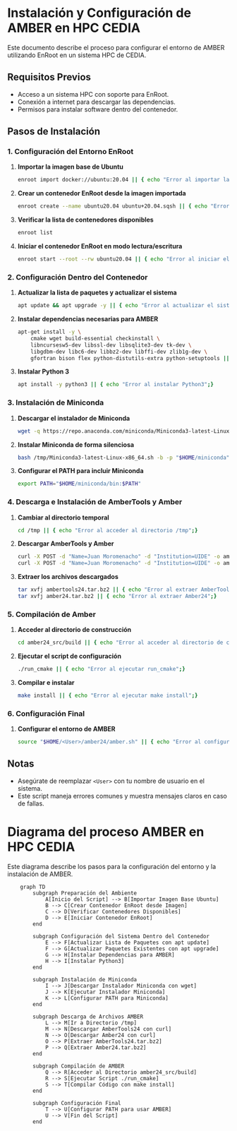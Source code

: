 # Instalación y Configuración de AMBER en HPC CEDIA

Este documento describe el proceso para configurar el entorno de AMBER utilizando EnRoot en un sistema HPC de CEDIA.

## Requisitos Previos

- Acceso a un sistema HPC con soporte para EnRoot.
- Conexión a internet para descargar las dependencias.
- Permisos para instalar software dentro del contenedor.

## Pasos de Instalación

### 1. Configuración del Entorno EnRoot

1. **Importar la imagen base de Ubuntu**  
   ```bash
   enroot import docker://ubuntu:20.04 || { echo "Error al importar la imagen base de Ubuntu";}
   ```

2. **Crear un contenedor EnRoot desde la imagen importada**  
   ```bash
   enroot create --name ubuntu20.04 ubuntu+20.04.sqsh || { echo "Error al crear el contenedor EnRoot";}
   ```

3. **Verificar la lista de contenedores disponibles**  
   ```bash
   enroot list
   ```

4. **Iniciar el contenedor EnRoot en modo lectura/escritura**  
   ```bash
   enroot start --root --rw ubuntu20.04 || { echo "Error al iniciar el contenedor EnRoot";}
   ```

### 2. Configuración Dentro del Contenedor

1. **Actualizar la lista de paquetes y actualizar el sistema**  
   ```bash
   apt update && apt upgrade -y || { echo "Error al actualizar el sistema";}
   ```

2. **Instalar dependencias necesarias para AMBER**  
   ```bash
   apt-get install -y \
       cmake wget build-essential checkinstall \
       libncursesw5-dev libssl-dev libsqlite3-dev tk-dev \
       libgdbm-dev libc6-dev libbz2-dev libffi-dev zlib1g-dev \
       gfortran bison flex python-distutils-extra python-setuptools || { echo "Error al instalar dependencias";}
   ```

3. **Instalar Python 3**  
   ```bash
   apt install -y python3 || { echo "Error al instalar Python3";}
   ```

### 3. Instalación de Miniconda

1. **Descargar el instalador de Miniconda**  
   ```bash
   wget -q https://repo.anaconda.com/miniconda/Miniconda3-latest-Linux-x86_64.sh -O /tmp/Miniconda3-latest-Linux-x86_64.sh || { echo "Error al descargar Miniconda";}
   ```

2. **Instalar Miniconda de forma silenciosa**  
   ```bash
   bash /tmp/Miniconda3-latest-Linux-x86_64.sh -b -p "$HOME/miniconda" || { echo "Error al instalar Miniconda";}
   ```

3. **Configurar el PATH para incluir Miniconda**  
   ```bash
   export PATH="$HOME/miniconda/bin:$PATH"
   ```

### 4. Descarga e Instalación de AmberTools y Amber

1. **Cambiar al directorio temporal**  
   ```bash
   cd /tmp || { echo "Error al acceder al directorio /tmp";}
   ```

2. **Descargar AmberTools y Amber**  
   ```bash
   curl -X POST -d "Name=Juan Moromenacho" -d "Institution=UIDE" -o ambertools24.tar.gz https://ambermd.org/cgi-bin/AmberTools24-get.pl || { echo "Error al descargar AmberTools24";}
   curl -X POST -d "Name=Juan Moromenacho" -d "Institution=UIDE" -o amber24.tar.gz https://ambermd.org/cgi-bin/Amber24free-get.pl || { echo "Error al descargar Amber24";}
   ```

3. **Extraer los archivos descargados**  
   ```bash
   tar xvfj ambertools24.tar.bz2 || { echo "Error al extraer AmberTools24"; exit 1; }
   tar xvfj amber24.tar.bz2 || { echo "Error al extraer Amber24";}
   ```

### 5. Compilación de Amber

1. **Acceder al directorio de construcción**  
   ```bash
   cd amber24_src/build || { echo "Error al acceder al directorio de construcción";}
   ```

2. **Ejecutar el script de configuración**  
   ```bash
   ./run_cmake || { echo "Error al ejecutar run_cmake";}
   ```

3. **Compilar e instalar**  
   ```bash
   make install || { echo "Error al ejecutar make install";}
   ```

### 6. Configuración Final

1. **Configurar el entorno de AMBER**  
   ```bash
   source "$HOME/<User>/amber24/amber.sh" || { echo "Error al configurar el entorno AMBER";}
   ```

## Notas

- Asegúrate de reemplazar `<User>` con tu nombre de usuario en el sistema.
- Este script maneja errores comunes y muestra mensajes claros en caso de fallas.

# Diagrama del proceso AMBER en HPC CEDIA

Este diagrama describe los pasos para la configuración del entorno y la instalación de AMBER.

```mermaid
    graph TD
        subgraph Preparación del Ambiente
            A[Inicio del Script] --> B[Importar Imagen Base Ubuntu]
            B --> C[Crear Contenedor EnRoot desde Imagen]
            C --> D[Verificar Contenedores Disponibles]
            D --> E[Iniciar Contenedor EnRoot]
        end

        subgraph Configuración del Sistema Dentro del Contenedor
            E --> F[Actualizar Lista de Paquetes con apt update]
            F --> G[Actualizar Paquetes Existentes con apt upgrade]
            G --> H[Instalar Dependencias para AMBER]
            H --> I[Instalar Python3]
        end

        subgraph Instalación de Miniconda
            I --> J[Descargar Instalador Miniconda con wget]
            J --> K[Ejecutar Instalador Miniconda]
            K --> L[Configurar PATH para Miniconda]
        end

        subgraph Descarga de Archivos AMBER
            L --> M[Ir a Directorio /tmp]
            M --> N[Descargar AmberTools24 con curl]
            N --> O[Descargar Amber24 con curl]
            O --> P[Extraer AmberTools24.tar.bz2]
            P --> Q[Extraer Amber24.tar.bz2]
        end

        subgraph Compilación de AMBER
            Q --> R[Acceder al Directorio amber24_src/build]
            R --> S[Ejecutar Script ./run_cmake]
            S --> T[Compilar Código con make install]
        end

        subgraph Configuración Final
            T --> U[Configurar PATH para usar AMBER]
            U --> V[Fin del Script]
        end
```
